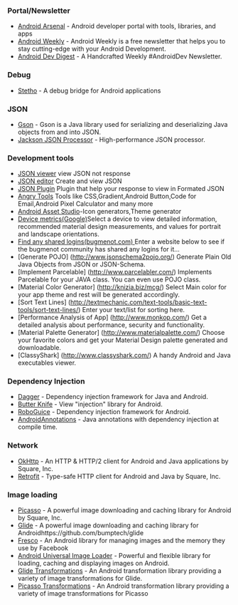### Portal/Newsletter

- [Android Arsenal](https://android-arsenal.com/) - Android developer portal with tools, libraries, and apps
- [Android Weekly](http://androidweekly.net/) - Android Weekly is a free newsletter that helps you to stay cutting-edge with your Android Development.
- [Android Dev Digest](https://www.androiddevdigest.com/) - A Handcrafted Weekly #AndroidDev Newsletter.

### Debug 
- [Stetho](http://facebook.github.io/stetho/#integrations) - A debug bridge for Android applications

### JSON
- [Gson](https://github.com/google/gson) - Gson is a Java library used for serializing and deserializing Java objects from and into JSON.
- [Jackson JSON Processor](https://github.com/FasterXML/jackson) - High-performance JSON processor.

### Development tools 
- [JSON viewer](http://json.parser.online.fr/) view JSON not response 
- [JSON editor](http://www.jsoneditoronline.org/) Create and view JSON 
- [JSON Plugin](https://addons.mozilla.org/en-Us/firefox/addon/jsonview/) Plugin that help your response to view in Formated JSON
- [Angry Tools](http://angrytools.com/) Tools like CSS,Gradient,Android Button,Code for Email,Android Pixel Calculator and many more
- [Android Asset Studio](http://romannurik.github.io/AndroidAssetStudio/)-Icon generators,Theme generator
- [Device metrics(Google)](https://design.google.com/devices/)Select a device to view detailed information, recommended material design measurements, and values for portrait and landscape orientations.
- [Find any shared logins(bugmenot.com) ](http://bugmenot.com/)Enter a website below to see if the bugmenot community has shared any logins for it...
- [Generate POJO] (http://www.jsonschema2pojo.org/)  Generate Plain Old Java Objects from JSON or JSON-Schema.
- [Implement Parcelable] (http://www.parcelabler.com/) Implements Parcelable for your JAVA class. You can even use POJO class.
- [Material Color Generator] (http://knizia.biz/mcg/) Select Main color for your app theme and rest will be generated accordingly.
- [Sort Text Lines] (http://textmechanic.com/text-tools/basic-text-tools/sort-text-lines/) Enter your text/list for sorting here.
- [Performance Analysis of App] (http://www.monkop.com/) Get a detailed analysis about performance, security and functionality.
- [Material Palette Generator] (http://www.materialpalette.com/) Choose your favorite colors and get your Material Design palette generated and downloadable.
- [ClassyShark] (http://www.classyshark.com/) A handy Android and Java executables viewer.

### Dependency Injection
- [Dagger](https://github.com/square/Dagger) - Dependency injection framework for Java and Android.
- [Butter Knife](http://jakewharton.github.io/butterknife/) - View "injection" library for Android.
- [RoboGuice](https://github.com/roboguice/roboguice) - Dependency injection framework for Android.
- [AndroidAnnotations](https://github.com/excilys/androidannotations) - Java annotations with dependency injection at compile time.

### Network 
- [OkHttp](https://github.com/square/okhttp) - An HTTP & HTTP/2 client for Android and Java applications by Square, Inc.
- [Retrofit](https://github.com/square/retrofit) - Type-safe HTTP client for Android and Java by Square, Inc. 

### Image loading
- [Picasso](https://github.com/square/picasso) - A powerful image downloading and caching library for Android by Square, Inc.
- [Glide](https://github.com/bumptech/glide) - A powerful image downloading and caching library for Androidhttps://github.com/bumptech/glide
- [Fresco](http://frescolib.org/) - An Android library for managing images and the memory they use by Facebook
- [Android Universal Image Loader](https://github.com/nostra13/Android-Universal-Image-Loader) - Powerful and flexible library for loading, caching and displaying images on Android.
- [Glide Transformations](https://github.com/wasabeef/glide-transformations) - An Android transformation library providing a variety of image transformations for Glide.
- [Picasso Transformations](https://github.com/wasabeef/picasso-transformations) - An Android transformation library providing a variety of image transformations for Picasso
